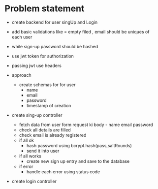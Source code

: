 # Problem statement 
   - create backend for user singUp and Login
   - add basic validations like = empty filed , email should be uniques of each user
   - while sign-up password should be hashed
   - use jwt token for authorization
   - passing jwt use headers 


  - approach 
     - create schemas for for user
          -  name
          -  email
          -  password
          -  timestamp of creation

- create sing-up controller
    - fetch data from user form request ki body - name email password
    - check all details are filled 
    - check email is already registered
    - if all ok 
       - hash password using bcrypt.hash(pass,saltRounds)
       - send it into user 
    - if all works 
      - create new sign up entry and save to the database
    - if error 
      - handle each error using status code 

- create login controller
 
